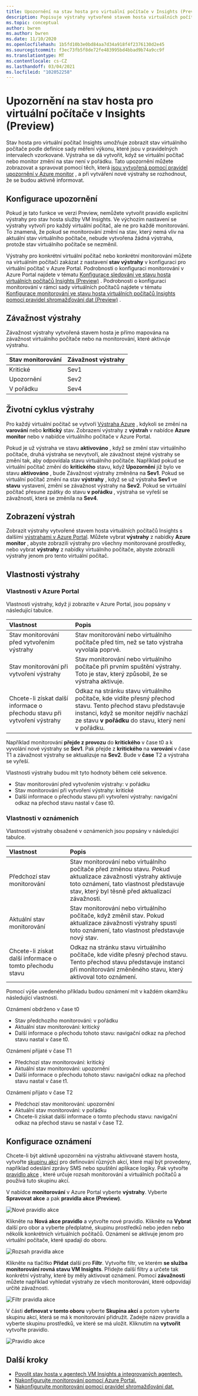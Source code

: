 ```yaml
---
title: Upozornění na stav hosta pro virtuální počítače v Insights (Preview)
description: Popisuje výstrahy vytvořené stavem hosta virtuálních počítačů Insights, včetně způsobu jejich povolení a konfigurace oznámení.
ms.topic: conceptual
author: bwren
ms.author: bwren
ms.date: 11/10/2020
ms.openlocfilehash: 1b5fd10b3e0bd84aa7d34a918f4f2376130d2e45
ms.sourcegitcommit: f3ec73fb5f8de72fe483995bd4bbad9b74a9cc9f
ms.translationtype: MT
ms.contentlocale: cs-CZ
ms.lasthandoff: 03/04/2021
ms.locfileid: "102052258"
---
```

# <a name="vm-insights-guest-health-alerts-preview"></a>Upozornění na stav hosta pro virtuální počítače v Insights (Preview)
Stav hosta pro virtuální počítač Insights umožňuje zobrazit stav virtuálního počítače podle definice sady měření výkonu, které jsou v pravidelných intervalech vzorkované. Výstraha se dá vytvořit, když se virtuální počítač nebo monitor změní na stav není v pořádku. Tato upozornění můžete zobrazovat a spravovat pomocí těch, která [jsou vytvořená pomocí pravidel upozornění v Azure monitor](../alerts/alerts-overview.md) , a při vytváření nové výstrahy se rozhodnout, že se budou aktivně informovat.

## <a name="configure-alerts"></a>Konfigurace upozornění
Pokud je tato funkce ve verzi Preview, nemůžete vytvořit pravidlo explicitní výstrahy pro stav hosta služby VM Insights. Ve výchozím nastavení se výstrahy vytvoří pro každý virtuální počítač, ale ne pro každé monitorování.  To znamená, že pokud se monitorování změní na stav, který nemá vliv na aktuální stav virtuálního počítače, nebude vytvořena žádná výstraha, protože stav virtuálního počítače se nezměnil. 

Výstrahy pro konkrétní virtuální počítač nebo konkrétní monitorování můžete na virtuálním počítači zakázat z nastavení **stav výstrahy** v konfiguraci pro virtuální počítač v Azure Portal. Podrobnosti o konfiguraci monitorování v Azure Portal najdete v tématu [Konfigurace sledování ve stavu hosta virtuálních počítačů Insights (Preview)](vminsights-health-configure.md) . Podrobnosti o konfiguraci monitorování v rámci sady virtuálních počítačů najdete v tématu [Konfigurace monitorování ve stavu hosta virtuálních počítačů Insights pomocí pravidel shromažďování dat (Preview)](vminsights-health-configure-dcr.md) .

## <a name="alert-severity"></a>Závažnost výstrahy
Závažnost výstrahy vytvořená stavem hosta je přímo mapována na závažnost virtuálního počítače nebo na monitorování, které aktivuje výstrahu.

| Stav monitorování | Závažnost výstrahy |
|:---|:---|
| Kritické | Sev1 |
| Upozornění  | Sev2 |
| V pořádku  | Sev4 |

## <a name="alert-lifecycle"></a>Životní cyklus výstrahy
Pro každý virtuální počítač se vytvoří [Výstraha Azure](../alerts/alerts-overview.md) , kdykoli se změní na **varování** nebo **kritický** stav. Zobrazení výstrahy z **výstrah** v nabídce **Azure monitor** nebo v nabídce virtuálního počítače v Azure Portal.

Pokud je už výstraha ve stavu **aktivováno** , když se změní stav virtuálního počítače, druhá výstraha se nevytvoří, ale závažnost stejné výstrahy se změní tak, aby odpovídala stavu virtuálního počítače. Například pokud se virtuální počítač změní do **kritického** stavu, když **Upozornění** již bylo ve stavu **aktivováno** , bude Závažnost výstrahy změněna na **Sev1**. Pokud se virtuální počítač změní na stav **výstrahy** , když se už výstraha **Sev1** ve **stavu** vystavení, změní se závažnost výstrahy na **Sev2**. Pokud se virtuální počítač přesune zpátky do stavu **v pořádku** , výstraha se vyřeší se závažností, která se změnila na **Sev4**.

## <a name="viewing-alerts"></a>Zobrazení výstrah
Zobrazit výstrahy vytvořené stavem hosta virtuálních počítačů Insights s dalšími [výstrahami v Azure Portal](../platform/alerts-overview.md#alerts-experience). Můžete vybrat **výstrahy** z nabídky **Azure monitor** , abyste zobrazili výstrahy pro všechny monitorované prostředky, nebo vybrat **výstrahy** z nabídky virtuálního počítače, abyste zobrazili výstrahy jenom pro tento virtuální počítač.

## <a name="alert-properties"></a>Vlastnosti výstrahy

### <a name="properties-in-the-azure-portal"></a>Vlastnosti v Azure Portal
Vlastnosti výstrahy, když ji zobrazíte v Azure Portal, jsou popsány v následující tabulce.

| Vlastnost | Popis |
|:---|:---|
| Stav monitorování před vytvořením výstrahy | Stav monitorování nebo virtuálního počítače před tím, než se tato výstraha vyvolala poprvé. |
| Stav monitorování při vytvoření výstrahy | Stav monitorování nebo virtuálního počítače při prvním spuštění výstrahy. Toto je stav, který způsobil, že se výstraha aktivuje. |
| Chcete-li získat další informace o přechodu stavu při vytvoření výstrahy | Odkaz na stránku stavu virtuálního počítače, kde vidíte přesný přechod stavu. Tento přechod stavu představuje instanci, když se monitor nejdřív nachází ze stavu **v pořádku** do stavu, který není v pořádku. |

Například monitorování **přejde z provozu** do **kritického** v čase t0 a k vyvolání nové výstrahy se **Sev1**. Pak přejde z **kritického** na **varování** v čase T1 a závažnost výstrahy se aktualizuje na **Sev2**. Bude v **čase** T2 a výstraha se vyřeší.

Vlastnosti výstrahy budou mít tyto hodnoty během celé sekvence.

- Stav monitorování před vytvořením výstrahy: v pořádku
- Stav monitorování při vytvoření výstrahy: kritické
- Další informace o přechodu stavu při vytvoření výstrahy: navigační odkaz na přechod stavu nastal v čase t0.


### <a name="properties-in-notifications"></a>Vlastnosti v oznámeních
Vlastnosti výstrahy obsažené v oznámeních jsou popsány v následující tabulce.

| Vlastnost | Popis |
|:---|:---|
| Předchozí stav monitorování | Stav monitorování nebo virtuálního počítače před změnou stavu. Pokud aktualizace závažnosti výstrahy aktivuje toto oznámení, tato vlastnost představuje stav, který byl těsně před aktualizací závažnosti. |
| Aktuální stav monitorování | Stav monitorování nebo virtuálního počítače, když změnil stav. Pokud aktualizace závažnosti výstrahy spustí toto oznámení, tato vlastnost představuje nový stav. |
| Chcete-li získat další informace o tomto přechodu stavu | Odkaz na stránku stavu virtuálního počítače, kde vidíte přesný přechod stavu. Tento přechod stavu představuje instanci při monitorování změněného stavu, který aktivoval toto oznámení. |

Pomocí výše uvedeného příkladu budou oznámení mít v každém okamžiku následující vlastnosti.

Oznámení obdrženo v čase t0
- Stav předchozího monitorování: v pořádku
- Aktuální stav monitorování: kritický
- Další informace o přechodu tohoto stavu: navigační odkaz na přechod stavu nastal v čase t0.

Oznámení přijaté v čase T1
- Předchozí stav monitorování: kritický
- Aktuální stav monitorování: upozornění
- Další informace o přechodu tohoto stavu: navigační odkaz na přechod stavu nastal v čase t1.

Oznámení přijato v čase T2
- Předchozí stav monitorování: upozornění
- Aktuální stav monitorování: v pořádku
- Chcete-li získat další informace o tomto přechodu stavu: navigační odkaz na přechod stavu se nastal v čase T2.

## <a name="configure-notifications"></a>Konfigurace oznámení
Chcete-li být aktivně upozorněni na výstrahu aktivované stavem hosta, vytvořte [skupinu akcí](../alerts/action-groups.md) pro definování různých akcí, které mají být provedeny, například odeslání zprávy SMS nebo spuštění aplikace logiky. Pak vytvořte [pravidlo akce](../alerts/alerts-action-rules.md) , které určuje rozsah monitorování a virtuálních počítačů a používá tuto skupinu akcí.

V nabídce **monitorování** v Azure Portal vyberte **výstrahy**.  Vyberte **Spravovat akce** a pak **pravidla akce (Preview)**. 

![Nové pravidlo akce](media/vminsights-health-alerts/action-rule-new.png)

Klikněte na **Nová akce pravidlo** a vytvořte nové pravidlo. Klikněte na **Vybrat** další pro obor a vyberte předplatné, skupinu prostředků nebo jeden nebo několik konkrétních virtuálních počítačů. Oznámení se aktivuje jenom pro virtuální počítače, které spadají do oboru.

![Rozsah pravidla akce](media/vminsights-health-alerts/action-rule-scope.png)

Klikněte na tlačítko **Přidat** další pro **Filtr**. Vytvořte filtr, ve kterém **se služba monitorování rovná stavu VM Insights**. Přidejte další filtry a určete tak konkrétní výstrahy, které by měly aktivovat oznámení. Pomocí **závažnosti** můžete například vyhledat výstrahy ze všech monitorování, které odpovídají určité závažnosti.

![Filtr pravidla akce](media/vminsights-health-alerts/action-rule-filter.png)

V části **definovat v tomto oboru** vyberte **Skupina akcí** a potom vyberte skupinu akcí, která se má k monitorování přidružit. Zadejte název pravidla a vyberte skupinu prostředků, ve které se má uložit. Kliknutím na **vytvořit** vytvořte pravidlo.

![Pravidlo akce](media/vminsights-health-alerts/action-rule.png)


## <a name="next-steps"></a>Další kroky

- [Povolit stav hosta v agentech VM Insights a integrovaných agentech.](vminsights-health-enable.md)
- [Nakonfigurujte monitorování pomocí Azure Portal.](vminsights-health-configure.md)
- [Nakonfigurujte monitorování pomocí pravidel shromažďování dat.](vminsights-health-configure-dcr.md)